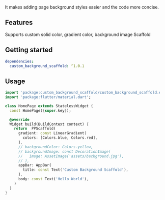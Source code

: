 
It makes adding page background styles easier and the code more concise.

## Features

Supports custom solid color, gradient color, background image Scaffold

## Getting started

``` yaml
dependencies:
  custom_background_scaffold: ^1.0.1
```

## Usage

```dart
import 'package:custom_background_scaffold/custom_background_scaffold.dart';
import 'package:flutter/material.dart';

class HomePage extends StatelessWidget {
  const HomePage({super.key});

  @override
  Widget build(BuildContext context) {
    return  PPScaffold(
      gradient: const LinearGradient(
        colors: [Colors.blue, Colors.red],
      ),
      // backgroundColor: Colors.yellow,
      // backgroundImage: const DecorationImage(
      //   image: AssetImage('assets/background.jpg'),
      // ),
      appBar: AppBar(
        title: const Text('Custom Background Scaffold'),
      ),
      body: const Text('Hello World'),
    )
  }
}

```
